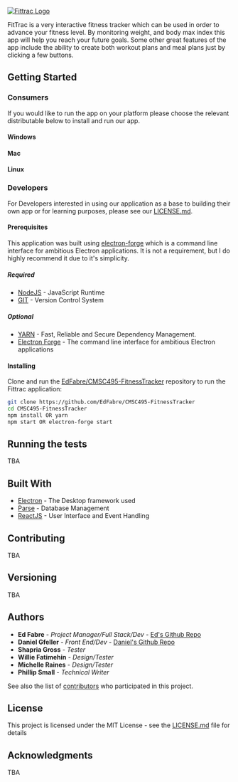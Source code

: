 [![Fittrac Logo](http://res.cloudinary.com/cmsc495/image/upload/v1511299040/fittrac/project_images/fittrac.png)](https://github.com/EdFabre/CMSC495-FitnessTracker)

FitTrac is a very interactive fitness tracker which can be used in order to advance your fitness level. By monitoring weight, and body max index this app will help you reach your future goals. Some other great features of the app include the ability to create both workout plans and meal plans just by clicking a few buttons.

## Getting Started

### Consumers

If you would like to run the app on your platform please choose the relevant distributable below to install and run our app.

#### Windows

#### Mac

#### Linux


### Developers

For Developers interested in using our application as a base to building their own app or for learning purposes, please see our [LICENSE.md](LICENSE.md).

#### Prerequisites

This application was built using [electron-forge](https://electronjs.org/) which is a command line interface for ambitious Electron applications. It is not a requirement, but I do highly recommend it due to it's simplicity.

##### Required
* [NodeJS](https://nodejs.org/en/) - JavaScript Runtime
* [GIT](https://git-scm.com/) - Version Control System

##### Optional
* [YARN](https://yarnpkg.com/en/docs/install) -  Fast, Reliable and Secure Dependency Management.
* [Electron Forge](https://electronforge.io/) - The command line interface for ambitious Electron applications

#### Installing

Clone and run the
[EdFabre/CMSC495-FitnessTracker](https://github.com/EdFabre/CMSC495-FitnessTracker)
repository to run the Fittrac application:

```sh
git clone https://github.com/EdFabre/CMSC495-FitnessTracker
cd CMSC495-FitnessTracker
npm install OR yarn
npm start OR electron-forge start
```

## Running the tests

TBA

## Built With

* [Electron](https://electronjs.org/) - The Desktop framework used
* [Parse](http://parseplatform.org/) - Database Management
* [ReactJS](https://reactjs.org/) - User Interface and Event Handling

## Contributing

TBA

## Versioning

TBA

## Authors

* **Ed Fabre** - *Project Manager/Full Stack/Dev* - [Ed's Github Repo](https://github.com/EdFabre)
* **Daniel Gfeller** - *Front End/Dev* - [Daniel's Github Repo](https://github.com/dgfeller21)
* **Shapria Gross** - *Tester*
* **Willie Fatimehin** - *Design/Tester*
* **Michelle Raines** - *Design/Tester*
* **Phillip Small** - *Technical Writer*

See also the list of [contributors](https://github.com/EdFabre/CMSC495-FitnessTracker/contributors) who participated in this project.

## License

This project is licensed under the MIT License - see the [LICENSE.md](LICENSE.md) file for details

## Acknowledgments

TBA
